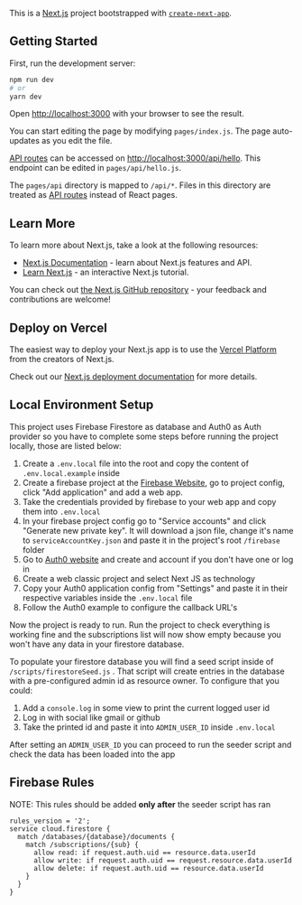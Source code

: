 This is a [Next.js](https://nextjs.org/) project bootstrapped with [`create-next-app`](https://github.com/vercel/next.js/tree/canary/packages/create-next-app).

## Getting Started

First, run the development server:

```bash
npm run dev
# or
yarn dev
```

Open [http://localhost:3000](http://localhost:3000) with your browser to see the result.

You can start editing the page by modifying `pages/index.js`. The page auto-updates as you edit the file.

[API routes](https://nextjs.org/docs/api-routes/introduction) can be accessed on [http://localhost:3000/api/hello](http://localhost:3000/api/hello). This endpoint can be edited in `pages/api/hello.js`.

The `pages/api` directory is mapped to `/api/*`. Files in this directory are treated as [API routes](https://nextjs.org/docs/api-routes/introduction) instead of React pages.

## Learn More

To learn more about Next.js, take a look at the following resources:

- [Next.js Documentation](https://nextjs.org/docs) - learn about Next.js features and API.
- [Learn Next.js](https://nextjs.org/learn) - an interactive Next.js tutorial.

You can check out [the Next.js GitHub repository](https://github.com/vercel/next.js/) - your feedback and contributions are welcome!

## Deploy on Vercel

The easiest way to deploy your Next.js app is to use the [Vercel Platform](https://vercel.com/new?utm_medium=default-template&filter=next.js&utm_source=create-next-app&utm_campaign=create-next-app-readme) from the creators of Next.js.

Check out our [Next.js deployment documentation](https://nextjs.org/docs/deployment) for more details.

## Local Environment Setup

This project uses Firebase Firestore as database and Auth0 as Auth provider so you have to complete some steps before running the project locally, those are listed below:

1. Create a `.env.local` file into the root and copy the content of `.env.local.example` inside
2. Create a firebase project at the [Firebase Website](https://firebase.google.com), go to project config, click "Add application" and add a web app.
3. Take the credentials provided by firebase to your web app and copy them into `.env.local`
4. In your firebase project config go to "Service accounts" and click "Generate new private key". It will download a json file, change it's name to `serviceAccountKey.json` and paste it in the project's root `/firebase` folder
5. Go to [Auth0 website](https://auth0.com) and create and account if you don't have one or log in
6. Create a web classic project and select Next JS as technology
7. Copy your Auth0 application config from "Settings" and paste it in their respective variables inside the `.env.local` file
8. Follow the Auth0 example to configure the callback URL's 

Now the project is ready to run. Run the project to check everything is working fine and the subscriptions list will now show empty because you won't have any data in your firestore database.

To populate your firestore database you will find a seed script inside of `/scripts/firestoreSeed.js` . That script will create entries in the database with a pre-configured admin id as resource owner. To configure that you could:

1. Add a `console.log` in some view to print the current logged user id
2. Log in with social like gmail or github 
3. Take the printed id and paste it into `ADMIN_USER_ID` inside `.env.local`

After setting an `ADMIN_USER_ID` you can proceed to run the seeder script and check the data has been loaded into the app

## Firebase Rules
NOTE: This rules should be added **only after** the seeder script has ran

```
rules_version = '2';
service cloud.firestore {
  match /databases/{database}/documents {
    match /subscriptions/{sub} {
	  allow read: if request.auth.uid == resource.data.userId
      allow write: if request.auth.uid == request.resource.data.userId
      allow delete: if request.auth.uid == resource.data.userId
    }
  }
}
```
